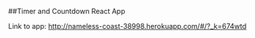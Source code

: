 ##Timer and Countdown React App

Link to app: http://nameless-coast-38998.herokuapp.com/#/?_k=674wtd
